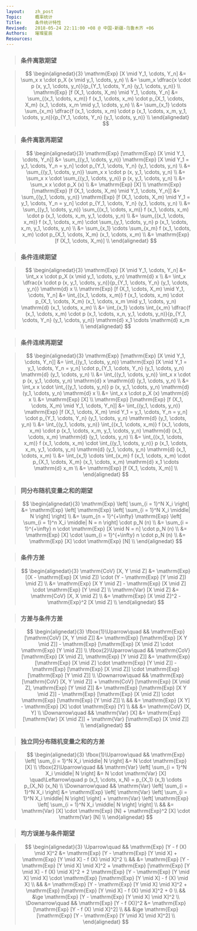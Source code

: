 ```yaml
---
layout:    zh_post
Topic:     概率统计
Title:     条件统计特性
Revised:   2018-05-24 22:11:00 +08 @ 中国-新疆-乌鲁木齐 +06
Authors:   璀璨星辰
Resources:
---
```


> ### 条件离散期望

> $$
> \begin{alignedat}{3}
>                    \mathrm{Exp} [X \mid Y_1, \cdots, Y_n] &= \sum_x x \cdot p_X (x \mid y_1, \cdots, y_n) \\
>                                                           &= \sum_x \dfrac{x \cdot p (x, y_1, \cdots, y_n)}{p_{Y_1, \cdots, Y_n} (y_1, \cdots, y_n)} \\
> \mathrm{Exp} [f (X_1, \cdots, X_m) \mid Y_1, \cdots, Y_n] &= \sum_{(x_1, \cdots, x_m)} f (x_1, \cdots, x_m) \cdot p_{X_1, \cdots, X_m} (x_1, \cdots, x_m \mid y_1, \cdots, y_n) \\
>                                                           &= \sum_{x_1} \cdots \sum_{x_m} \dfrac{f (x_1, \cdots, x_m) \cdot p (x_1, \cdots, x_m, y_1, \cdots, y_n)}{p_{Y_1, \cdots, Y_n} (y_1, \cdots, y_n)} \\
> \end{alignedat}
> $$
>

> ### 条件离散再期望

> $$
> \begin{alignedat}{3}
>                    \mathrm{Exp} [\mathrm{Exp} [X \mid Y_1, \cdots, Y_n]] &= \sum_{(y_1, \cdots, y_n)} \mathrm{Exp} [X \mid Y_1 = y_1, \cdots, Y_n = y_n] \cdot p_{Y_1, \cdots, Y_n} (y_1, \cdots, y_n) \\
>                                                                          &= \sum_{(y_1, \cdots, y_n)} \sum_x x \cdot p (x, y_1, \cdots, y_n) \\
>                                                                          &= \sum_x x \cdot \sum_{(y_1, \cdots, y_n)} p (x, y_1, \cdots, y_n) \\
>                                                                          &= \sum_x x \cdot p_X (x) \\
>                                                                          &= \mathrm{Exp} [X] \\
> \mathrm{Exp} [\mathrm{Exp} [f (X_1, \cdots, X_m) \mid Y_1, \cdots, Y_n]] &= \sum_{(y_1, \cdots, y_n)} \mathrm{Exp} [f (X_1, \cdots, X_m) \mid Y_1 = y_1, \cdots, Y_n = y_n] \cdot p_{Y_1, \cdots, Y_n} (y_1, \cdots, y_n) \\
>                                                                          &= \sum_{(y_1, \cdots, y_n)} \sum_{(x_1, \cdots, x_m)} f (x_1, \cdots, x_m) \cdot p (x_1, \cdots, x_m, y_1, \cdots, y_n) \\
>                                                                          &= \sum_{(x_1, \cdots, x_m)} f (x_1, \cdots, x_m) \cdot \sum_{y_1, \cdots, y_n} p (x_1, \cdots, x_m, y_1, \cdots, y_n) \\
>                                                                          &= \sum_{x_1} \cdots \sum_{x_m} f (x_1, \cdots, x_m) \cdot p_{X_1, \cdots, X_m} (x_1, \cdots, x_m) \\
>                                                                          &= \mathrm{Exp} [f (X_1, \cdots, X_m)] \\
> \end{alignedat}
> $$
>

> ### 条件连续期望

> $$
> \begin{alignedat}{3}
>                    \mathrm{Exp} [X \mid Y_1, \cdots, Y_n] &= \int_x x \cdot p_X (x \mid y_1, \cdots, y_n) \mathrm{d} x \\
>                                                           &= \int_x \dfrac{x \cdot p (x, y_1, \cdots, y_n)}{p_{Y_1, \cdots, Y_n} (y_1, \cdots, y_n)} \mathrm{d} x \\
> \mathrm{Exp} [f (X_1, \cdots, X_m) \mid Y_1, \cdots, Y_n] &= \int_{(x_1, \cdots, x_m)} f (x_1, \cdots, x_m) \cdot p_{X_1, \cdots, X_m} (x_1, \cdots, x_m \mid y_1, \cdots, y_n) \mathrm{d} (x_1, \cdots, x_m) \\
>                                                           &= \int_{x_1} \cdots \int_{x_m} \dfrac{f (x_1, \cdots, x_m) \cdot p (x_1, \cdots, x_n, y_1, \cdots, y_n)}{p_{Y_1, \cdots, Y_n} (y_1, \cdots, y_n)} \mathrm{d} x_1 \cdots \mathrm{d} x_m \\
> \end{alignedat}
> $$
>

> ### 条件连续再期望

> $$
> \begin{alignedat}{3}
>                    \mathrm{Exp} [\mathrm{Exp} [X \mid Y_1, \cdots, Y_n]] &= \int_{(y_1, \cdots, y_n)} \mathrm{Exp} [X \mid Y_1 = y_1, \cdots, Y_n = y_n] \cdot p_{Y_1, \cdots, Y_n} (y_1, \cdots, y_n) \mathrm{d} (y_1, \cdots, y_n) \\
>                                                                          &= \int_{(y_1, \cdots, y_n)} \int_x x \cdot p (x, y_1, \cdots, y_n) \mathrm{d} x \mathrm{d} (y_1, \cdots, y_n) \\
>                                                                          &= \int_x x \cdot \int_{(y_1, \cdots, y_n)} p (x, y_1, \cdots, y_n) \mathrm{d} (y_1, \cdots, y_n) \mathrm{d} x \\
>                                                                          &= \int_x x \cdot p_X (x) \mathrm{d} x \\
>                                                                          &= \mathrm{Exp} [X] \\
> \mathrm{Exp} [\mathrm{Exp} [f (X_1, \cdots, X_m) \mid Y_1, \cdots, Y_n]] &= \int_{(y_1, \cdots, y_n)} \mathrm{Exp} [f (X_1, \cdots, X_m) \mid Y_1 = y_1, \cdots, Y_n = y_n] \cdot p_{Y_1, \cdots, Y_n} (y_1, \cdots, y_n) \mathrm{d} (y_1, \cdots, y_n) \\
>                                                                          &= \int_{(y_1, \cdots, y_n)} \int_{(x_1, \cdots, x_m)} f (x_1, \cdots, x_m) \cdot p (x_1, \cdots, x_m, y_1, \cdots, y_n) \mathrm{d} (x_1, \cdots, x_m) \mathrm{d} (y_1, \cdots, y_n) \\
>                                                                          &= \int_{(x_1, \cdots, x_m)} f (x_1, \cdots, x_m) \cdot \int_{(y_1, \cdots, y_n)} p (x_1, \cdots, x_m, y_1, \cdots, y_n) \mathrm{d} (y_1, \cdots, y_n) \mathrm{d} (x_1, \cdots, x_m) \\
>                                                                          &= \int_{x_1} \cdots \int_{x_m} f (x_1, \cdots, x_m) \cdot p_{X_1, \cdots, X_m} (x_1, \cdots, x_m) \mathrm{d} x_1 \cdots \mathrm{d} x_m \\
>                                                                          &= \mathrm{Exp} [f (X_1, \cdots, X_m)] \\
> \end{alignedat}
> $$
>

> ### 同分布随机变量之和的期望

> $$
> \begin{alignedat}{3}
> \mathrm{Exp} \left[ \sum_{i = 1}^N X_i \right] &= \mathrm{Exp} \left[ \mathrm{Exp} \left[ \sum_{i = 1}^N X_i \middle| N \right] \right] \\
>                                                &= \sum_{n = 1}^{+\infty} \mathrm{Exp} \left[ \sum_{i = 1}^n X_i \middle| N = n \right] \cdot p_N (n) \\
>                                                &= \sum_{i = 1}^{+\infty} n \cdot \mathrm{Exp} [X \mid N = n] \cdot p_N (n) \\
>                                                &= \mathrm{Exp} [X] \cdot \sum_{i = 1}^{+\infty} n \cdot p_N (n) \\
>                                                &= \mathrm{Exp} [X] \cdot \mathrm{Exp} [N] \\
> \end{alignedat}
> $$
>

> ### 条件方差

> $$
> \begin{alignedat}{3}
> \mathrm{CoV} [X, Y \mid Z] &= \mathrm{Exp} [(X - \mathrm{Exp} [X \mid Z]) \cdot (Y - \mathrm{Exp} [Y \mid Z]) \mid Z] \\
>                            &= \mathrm{Exp} [X Y \mid Z] - \mathrm{Exp} [X \mid Z] \cdot \mathrm{Exp} [Y \mid Z] \\
>    \mathrm{Var} [X \mid Z] &= \mathrm{CoV} [X, X \mid Z] \\
>                            &= \mathrm{Exp} [X \mid Z]^2 - \mathrm{Exp}^2 [X \mid Z] \\
> \end{alignedat}
> $$
>

> ### 方差与条件方差

> $$
> \begin{alignedat}{3}
> \fbox{1}\Uparrow\quad &&                                                                   \mathrm{Exp} [\mathrm{CoV} [X, Y \mid Z]] &= \mathrm{Exp} [\mathrm{Exp} [X Y \mid Z]] - \mathrm{Exp} [\mathrm{Exp} [X \mid Z] \cdot \mathrm{Exp} [Y \mid Z]] \\
> \fbox{2}\Uparrow\quad &&                                             \mathrm{CoV} [\mathrm{Exp} [X \mid Z], \mathrm{Exp} [Y \mid Z]] &= \mathrm{Exp} [\mathrm{Exp} [X \mid Z] \cdot \mathrm{Exp} [Y \mid Z]] - \mathrm{Exp} [\mathrm{Exp} [X \mid Z]] \cdot \mathrm{Exp} [\mathrm{Exp} [Y \mid Z]] \\
> \Downarrow\quad       && \mathrm{Exp} [\mathrm{CoV} [X, Y \mid Z]] + \mathrm{CoV} [\mathrm{Exp} [X \mid Z], \mathrm{Exp} [Y \mid Z]] &= \mathrm{Exp} [\mathrm{Exp} [X Y \mid Z]] - \mathrm{Exp} [\mathrm{Exp} [X \mid Z]] \cdot \mathrm{Exp} [\mathrm{Exp} [Y \mid Z]] \\
>                       &&                                                                                                             &= \mathrm{Exp} [X Y] - \mathrm{Exp} [X] \cdot \mathrm{Exp} [Y] \\
>                       &&                                                                                                             &= \mathrm{CoV} [X, Y] \\
> \Downarrow\quad       &&                                                                                            \mathrm{Var} [X] &= \mathrm{Exp} [\mathrm{Var} [X \mid Z]] + \mathrm{Var} [\mathrm{Exp} [X \mid Z]] \\
> \end{alignedat}
> $$
>

> ### 独立同分布随机变量之和的方差

> $$
> \begin{alignedat}{3}
> \fbox{1}\Uparrow\quad && \mathrm{Exp} \left[ \sum_{i = 1}^N X_i \middle| N \right] &= N \cdot \mathrm{Exp} [X] \\
> \fbox{2}\Uparrow\quad && \mathrm{Var} \left[ \sum_{i = 1}^N X_i \middle| N \right] &= N \cdot \mathrm{Var} [X] \quad\Leftarrow\quad p (x_1, \cdots, x_N) = p_{X_1} (x_1) \cdots p_{X_N} (x_N) \\
> \Downarrow\quad       &&            \mathrm{Var} \left[ \sum_{i = 1}^N X_i \right] &= \mathrm{Exp} \left[ \mathrm{Var} \left[ \sum_{i = 1}^N X_i \middle| N \right] \right] + \mathrm{Var} \left[ \mathrm{Exp} \left[ \sum_{i = 1}^N X_i \middle| N \right] \right] \\
>                       &&                                                           &= \mathrm{Var} [X] \cdot \mathrm{Exp} [N] + \mathrm{Exp}^2 [X] \cdot \mathrm{Var} [N] \\
> \end{alignedat}
> $$
>

> ### 均方误差与条件期望

> $$
> \begin{alignedat}{3}
> \Uparrow\quad && \mathrm{Exp} [Y - f (X) \mid X]^2 &= \mathrm{Exp} [Y - \mathrm{Exp} [Y \mid X] + \mathrm{Exp} [Y \mid X] - f (X) \mid X]^2 \\
> && &= \mathrm{Exp} [Y - \mathrm{Exp} [Y \mid X] \mid X]^2 + \mathrm{Exp} [\mathrm{Exp} [Y \mid X] - f (X) \mid X]^2 + 2 \mathrm{Exp} [Y - \mathrm{Exp} [Y \mid X] \mid X] \cdot \mathrm{Exp} [\mathrm{Exp} [Y \mid X] - f (X) \mid X] \\
> && &= \mathrm{Exp} [Y - \mathrm{Exp} [Y \mid X] \mid X]^2 + \mathrm{Exp} [\mathrm{Exp} [Y \mid X] - f (X) \mid X]^2 + 0 \\
> && &\ge \mathrm{Exp} [Y - \mathrm{Exp} [Y \mid X] \mid X]^2 \\
> \Downarrow\quad && \mathrm{Exp} [Y - f (X)]^2 &= \mathrm{Exp} [\mathrm{Exp} [Y - f (X) \mid X]^2] \\
> && &\ge \mathrm{Exp} [\mathrm{Exp} [Y - \mathrm{Exp} [Y \mid X] \mid X]^2] \\
> \end{alignedat}
> $$
>